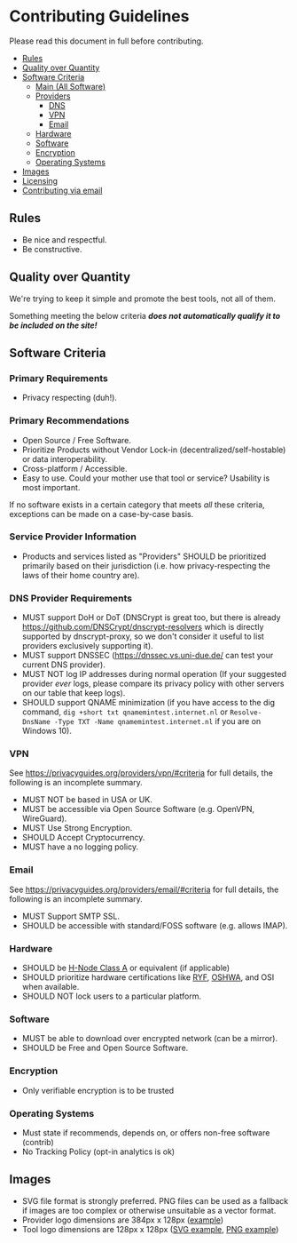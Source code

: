 # Contributing Guidelines

Please read this document in full before contributing.

- [Rules](#rules)
- [Quality over Quantity](#quality-over-quantity)
- [Software Criteria](#software-criteria)
  - [Main (All Software)](#main)
  - [Providers](#providers)
    - [DNS](#dns)
    - [VPN](#vpn)
    - [Email](#email)
  - [Hardware](#hardware)
  - [Software](#software)
  - [Encryption](#encryption)
  - [Operating Systems](#operating-systems)
- [Images](#images)
- [Licensing](#licensing)
- [Contributing via email](#contributing-via-email)

## Rules

- Be nice and respectful.
- Be constructive.

## Quality over Quantity

We're trying to keep it simple and promote the best tools, not all of them.

Something meeting the below criteria ***does not automatically qualify it to be included on the site!***

## Software Criteria

### Primary Requirements

- Privacy respecting (duh!).

### Primary Recommendations

- Open Source / Free Software.
- Prioritize Products without Vendor Lock-in (decentralized/self-hostable) or data interoperability.
- Cross-platform / Accessible.
- Easy to use. Could your mother use that tool or service? Usability is most important.

If no software exists in a certain category that meets *all* these criteria, exceptions can be made on a case-by-case basis.

### Service Provider Information

- Products and services listed as "Providers" SHOULD be prioritized primarily based on their jurisdiction (i.e. how privacy-respecting the laws of their home country are).

### DNS Provider Requirements

- MUST support DoH or DoT (DNSCrypt is great too, but there is already https://github.com/DNSCrypt/dnscrypt-resolvers which is directly supported by dnscrypt-proxy, so we don't consider it useful to list providers exclusively supporting it).
- MUST support DNSSEC (https://dnssec.vs.uni-due.de/ can test your current DNS provider).
- MUST NOT log IP addresses during normal operation (If your suggested provider *ever* logs, please compare its privacy policy with other servers on our table that keep logs).
- SHOULD support QNAME minimization (if you have access to the dig command, `dig +short txt qnamemintest.internet.nl` or `Resolve-DnsName -Type TXT -Name qnamemintest.internet.nl` if you are on Windows 10).

### VPN

See https://privacyguides.org/providers/vpn/#criteria for full details, the following is an incomplete summary.

- MUST NOT be based in USA or UK.
- MUST be accessible via Open Source Software (e.g. OpenVPN, WireGuard).
- MUST Use Strong Encryption.
- SHOULD Accept Cryptocurrency.
- MUST have a no logging policy.

### Email

See https://privacyguides.org/providers/email/#criteria for full details, the following is an incomplete summary.

- MUST Support SMTP SSL.
- SHOULD be accessible with standard/FOSS software (e.g. allows IMAP).

### Hardware

- SHOULD be [H-Node Class A](https://h-node.org/wiki/page/en/compatibility-classes) or equivalent (if applicable)
- SHOULD prioritize hardware certifications like [RYF](https://ryf.fsf.org/), [OSHWA](https://certification.oshwa.org/), and OSI when available.
- SHOULD NOT lock users to a particular platform.

### Software

- MUST be able to download over encrypted network (can be a mirror).
- SHOULD be Free and Open Source Software.

### Encryption

- Only verifiable encryption is to be trusted

### Operating Systems

- Must state if recommends, depends on, or offers non-free software (contrib)
- No Tracking Policy (opt-in analytics is ok)

## Images

- SVG file format is strongly preferred. PNG files can be used as a fallback if images are too complex or otherwise unsuitable as a vector format.
- Provider logo dimensions are 384px x 128px ([example](/assets/img/legacy_svg/3rd-party/mullvad.svg))
- Tool logo dimensions are 128px x 128px ([SVG example](/assets/img/leagcy_svg/3rd-party/firefox_browser.svg), [PNG example](/assets/img/legacy_png/3rd-party/claws_mail.png))
